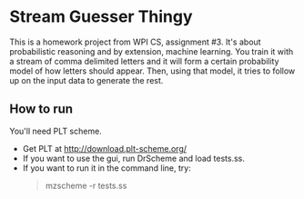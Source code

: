Stream Guesser Thingy
=====================
This is a homework project from WPI CS, assignment #3. It's about probabilistic
reasoning and by extension, machine learning. You train it with a stream of
comma delimited letters and it will form a certain probability model of how
letters should appear. Then, using that model, it tries to follow up on the
input data to generate the rest.

How to run
----------
You'll need PLT scheme.
* Get PLT at http://download.plt-scheme.org/
* If you want to use the gui, run DrScheme and load tests.ss.
* If you want to run it in the command line, try:
    > mzscheme -r tests.ss

